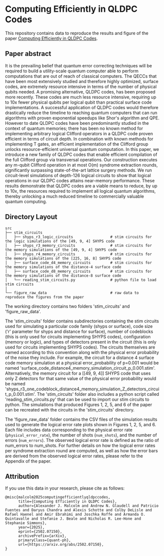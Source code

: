 # Computing Efficiently in QLDPC Codes

This repository contains data to reproduce the results and figure of the paper [Computing Efficiently in QLDPC Codes](https://arxiv.org/abs/2502.07150).

## Paper abstract

It is the prevailing belief that quantum error correcting techniques will be required to build a utility-scale quantum computer able to perform computations that are out of reach of classical computers. The QECCs that have been most extensively studied and therefore highly optimized, surface codes, are extremely resource intensive in terms of the number of physical qubits needed. A promising alternative, QLDPC codes, has been proposed more recently. These codes are much less resource intensive, requiring up to 10x fewer physical qubits per logical qubit than practical surface code implementations. A successful application of QLDPC codes would therefore drastically reduce the timeline to reaching quantum computers that can run algorithms with proven exponential speedups like Shor's algorithm and QPE. However to date QLDPC codes have been predominantly studied in the context of quantum memories; there has been no known method for implementing arbitrary logical Clifford operators in a QLDPC code proven efficient in terms of circuit depth. In combination with known methods for implementing T gates, an efficient implementation of the Clifford group unlocks resource-efficient universal quantum computation. In this paper, we introduce a new family of QLDPC codes that enable efficient compilation of the full Clifford group via transversal operations. Our construction executes any m-qubit Clifford operation in at most O(m) syndrome extraction rounds, significantly surpassing state-of-the-art lattice surgery methods. We run circuit-level simulations of depth-126 logical circuits to show that logical operations in our QLDPC codes attains near-memory performance. These results demonstrate that QLDPC codes are a viable means to reduce, by up to 10x, the resources required to implement all logical quantum algorithms, thereby unlocking a much reduced timeline to commercially valuable quantum computing.

## Directory Layout
    src
    ├── stim_circuits
    │   ├── shyps_r3_logic_circuits                 # stim circuits for the logic simulations of the [49, 9, 4] SHYPS code
    │   ├── shyps_r3_memory_circuits                # stim circuits for the memory simulations of the [49, 9, 4] SHYPS code
    │   ├── shyps_r4_memory_circuits                # stim circuits for the memory simulations of the [225, 16, 8] SHYPS code
    │   ├── surface_code_d4_memory_circuits         # stim circuits for the memory simulations of the distance-4 surface code
    │   ├── surface_code_d8_memory_circuits         # stim circuits for the memory simulations of the distance-8 surface code
    │   └── reading_stim_circuits.py                # python file to load stim circuits
    │
    └── figure_raw_data                             # raw data to reproduce the figures from the paper

The working directory contains two folders 'stim_circuits' and 'figure_raw_data'.

The 'stim_circuits' folder contains subdirectories containing the stim circuits used for simulating a particular code family (shyps or surface), code size ('r' parameter for shyps and distance for surface), number of codeblocks (this is only used for circuits implementing SHYPS codes), configuration (memory or logic), and types of detectors present in the circuit (this is only used for circuits implementing SHYPS codes).
The circuits themselves are named according to this convention along with the physical error probability of the noise they include. For example, the circuit for a distance 4 surface code memory simulation at a
physical error_probability of p=0.001 would be named 'surface_code_distance4_memory_simulation_circuit_p_0.001.stim'. Alternatively, the memory circuit for a [[49, 9, 4]] SHYPS code that uses only Z detectors for that same value of the physical error probability would be named 'shyps_r3_one_codeblock_distance4_memory_simulation_Z_detectors_circuit_p_0.001.stim'. The 'stim_circuits' folder also includes a python script called 'reading_stim_circuits.py' that can be used to import our stim circuits to python. The simulations that produced Figures 1, 2, 5, and 6 of the paper can be recreated with the circuits in the 'stim_circuits' directory.

The 'figure_raw_data' folder contains the CSV files of the simulation results used to generate the logical error rate plots shown in Figures 1, 2, 5, and 6. Each file includes data corresponding to the physical error rate (`physical_error_rate`), the number of shots (`num_shots`), and the number of errors (`num_errors`). The observed logical error rate is defined as the ratio of num_errors to num_shots. For further details on how the logical error rates per syndrome extraction round are computed, as well as how the error bars are derived from the observed logical error rates, please refer to the Appendix of the paper.

## Attribution

If you use this data in your research, please cite as follows:
```
@misc{malcolm2025computingefficientlyqldpccodes,
      title={Computing Efficiently in QLDPC Codes}, 
      author={Alexander J. Malcolm and Andrew N. Glaudell and Patricio Fuentes and Daryus Chandra and Alexis Schotte and Colby DeLisle and Rafael Haenel and Amir Ebrahimi and Joschka Roffe and Armanda O. Quintavalle and Stefanie J. Beale and Nicholas R. Lee-Hone and Stephanie Simmons},
      year={2025},
      eprint={2502.07150},
      archivePrefix={arXiv},
      primaryClass={quant-ph},
      url={https://arxiv.org/abs/2502.07150}, 
}
```

